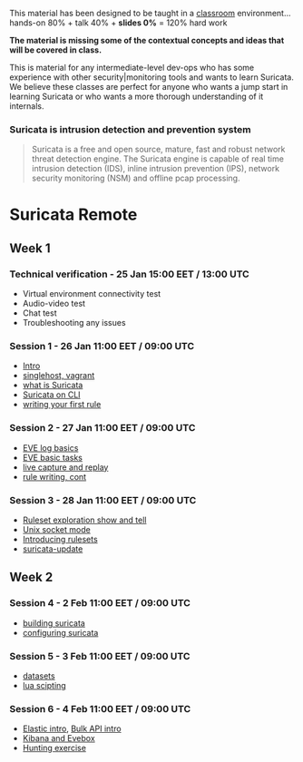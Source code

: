 
This material has been designed to be taught in a [classroom](https://ccdcoe.org/training/cyber-defence-monitoring-course-module-1/) environment... hands-on 80% + talk 40% + **slides 0%** = 120% hard work 

**The material is missing some of the contextual concepts and ideas that will be covered in class.**

This is material for any intermediate-level dev-ops who has some experience with other security|monitoring tools and wants to learn Suricata. We believe these classes are perfect for anyone who wants a jump start in learning Suricata or who wants a more thorough understanding of it internals.

### Suricata is intrusion detection and prevention system

> Suricata is a free and open source, mature, fast and robust network threat detection engine. The Suricata engine is capable of real time intrusion detection (IDS), inline intrusion prevention (IPS), network security monitoring (NSM) and offline pcap processing.

# Suricata Remote

## Week 1

### Technical verification - 25 Jan 15:00 EET / 13:00 UTC
 * Virtual environment connectivity test
 * Audio-video test
 * Chat test
 * Troubleshooting any issues

### Session 1 - 26 Jan 11:00 EET / 09:00 UTC
 * [Intro](/Suricata/intro.md)
 * [singlehost, vagrant](/singlehost)
 * [what is Suricata](/Suricata/intro)
 * [Suricata on CLI](/Suricata/intro)
 * [writing your first rule](/Suricata/intro#writing-your-first-rule)

### Session 2 - 27 Jan 11:00 EET / 09:00 UTC
 * [EVE log basics](/Suricata/eve)
 * [EVE basic tasks](/Suricata/eve#tasks)
 * [live capture and replay](/Suricata/live)
 * [rule writing, cont](/Suricata/rules)

### Session 3 - 28 Jan 11:00 EET / 09:00 UTC
 * [Ruleset exploration show and tell](/Suricata/rulesets#show-and-tell)
 * [Unix socket mode](/Suricata/unix-socket)
 * [Introducing rulesets](/Suricata/rulesets)
 * [suricata-update](/Suricata/suricata-update)

## Week 2

### Session 4 - 2 Feb 11:00 EET / 09:00 UTC
 * [building suricata](/Suricata/build)
 * [configuring suricata](/Suricata/config)

### Session 5 - 3 Feb 11:00 EET / 09:00 UTC
 * [datasets](/Suricata/datasets)
 * [lua scipting](/Suricata/lua)

### Session 6 - 4 Feb 11:00 EET / 09:00 UTC
 * [Elastic intro](/Suricata/elastic), [Bulk API intro](/Suricata/elastic-log-shipping#shipping-suricata-logs-to-elasticsearch)
 * [Kibana and Evebox]()
 * [Hunting exercise]()
